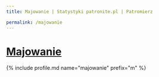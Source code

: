 ```yaml
---
title: Majowanie | Statystyki patronite.pl | Patromierz

permalink: /majowanie
---
```


# [Majowanie](https://patronite.pl/majowanie)

{% include profile.md name="majowanie" prefix="m" %}
